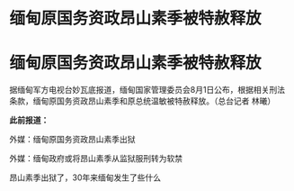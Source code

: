 # 缅甸原国务资政昂山素季被特赦释放

# 缅甸原国务资政昂山素季被特赦释放

据缅甸军方电视台妙瓦底报道，缅甸国家管理委员会8月1日公布，根据相关刑法条款，缅甸原国务资政昂山素季和原总统温敏被特赦释放。（总台记者 林曦）

**此前报道：**

外媒：缅甸原国务资政昂山素季出狱

外媒：缅甸政府或将昂山素季从监狱服刑转为软禁

昂山素季出狱了，30年来缅甸发生了些什么

